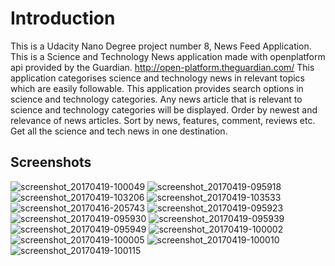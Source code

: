 # Introduction

This is a Udacity Nano Degree project number 8, News Feed Application.
This is a Science and Technology News application made with openplatform api provided by the Guardian.
http://open-platform.theguardian.com/
This application categorises science and technology news in relevant topics which are easily followable.
This application provides search options in science and technology categories. Any news article that is relevant to science 
and technology categories will be displayed.
Order by newest and relevance of news articles.
Sort by news, features, comment, reviews etc.
Get all the science and tech news in one destination.

## Screenshots

![screenshot_20170419-100049](https://cloud.githubusercontent.com/assets/24415897/25163884/0d643952-24eb-11e7-9d53-b3314c8c3227.png)
![screenshot_20170419-095918](https://cloud.githubusercontent.com/assets/24415897/25163941/599bee28-24eb-11e7-8ccd-57d92ba5e3e7.png)
![screenshot_20170419-103206](https://cloud.githubusercontent.com/assets/24415897/25164011/cdfd0612-24eb-11e7-85e3-a3dde56e905a.png)
![screenshot_20170419-103533](https://cloud.githubusercontent.com/assets/24415897/25164045/269eff32-24ec-11e7-883d-46123fe6bad7.png)
![screenshot_20170416-205743](https://cloud.githubusercontent.com/assets/24415897/25164083/56e8a562-24ec-11e7-886c-5dc5145f6dd3.png)
![screenshot_20170419-095923](https://cloud.githubusercontent.com/assets/24415897/25164115/854f938e-24ec-11e7-8e57-0bd333d3052d.png)
![screenshot_20170419-095930](https://cloud.githubusercontent.com/assets/24415897/25164131/9bab9bf0-24ec-11e7-820f-6a94a003cecb.png)
![screenshot_20170419-095939](https://cloud.githubusercontent.com/assets/24415897/25164148/ba7b0bc4-24ec-11e7-9ad9-b07ead67ed04.png)
![screenshot_20170419-095949](https://cloud.githubusercontent.com/assets/24415897/25164165/d9aace80-24ec-11e7-9354-98a1f481f064.png)
![screenshot_20170419-100002](https://cloud.githubusercontent.com/assets/24415897/25164190/ffa33da2-24ec-11e7-856c-f86d68952abe.png)
![screenshot_20170419-100005](https://cloud.githubusercontent.com/assets/24415897/25164200/0fa8c1cc-24ed-11e7-9c9a-bf81f66419d9.png)
![screenshot_20170419-100010](https://cloud.githubusercontent.com/assets/24415897/25164209/1ed08b58-24ed-11e7-841c-2d812215546a.png)
![screenshot_20170419-100115](https://cloud.githubusercontent.com/assets/24415897/25164229/3d50e29e-24ed-11e7-9195-31da966c3848.png)
